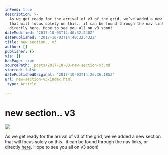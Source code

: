```yaml
---
inFeed: true
description: >-
  As we get ready for the arrival of v3 of the grid, we’ve added a new section
  that will focus solely on this.. it can be found through the nav links, or
  directly here. Hope to see you all on v3 soon!
dateModified: '2017-10-03T14:40:32.240Z'
datePublished: '2017-10-03T14:40:32.432Z'
title: new section.. v3
author: []
publisher: {}
via: {}
hasPage: true
sourcePath: _posts/2017-10-03-new-section-v3.md
starred: false
datePublishedOriginal: '2017-10-03T14:26:36.185Z'
url: new-section-v3/index.html
_type: Article

---
```

# new section.. v3
![](https://the-grid-user-content.s3-us-west-2.amazonaws.com/57899ab1-7a41-48d1-bbe5-56ce8c7a3ff8.jpg)

As we get ready for the arrival of v3 of the grid, we've added a new section that will focus solely on this.. it can be found through the nav links, or directly [here][0]. Hope to see you all on v3 soon!

[0]: https://v3.abc-xyz.us/